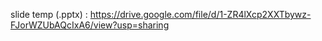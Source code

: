 slide temp (.pptx) : https://drive.google.com/file/d/1-ZR4lXcp2XXTbywz-FJorWZUbAQcIxA6/view?usp=sharing
